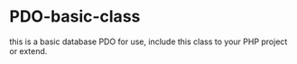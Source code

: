 # PDO-basic-class
this is a basic database PDO
for use, include this class to your PHP project or extend.
